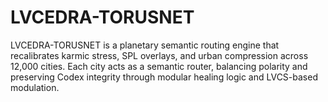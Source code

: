 # LVCEDRA-TORUSNET
LVCEDRA-TORUSNET is a planetary semantic routing engine that recalibrates karmic stress, SPL overlays, and urban compression across 12,000 cities. Each city acts as a semantic router, balancing polarity and preserving Codex integrity through modular healing logic and LVCS-based modulation.
